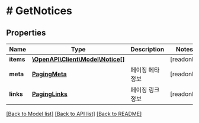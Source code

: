 # # GetNotices

## Properties

Name | Type | Description | Notes
------------ | ------------- | ------------- | -------------
**items** | [**\OpenAPI\Client\Model\Notice[]**](Notice.md) |  | [readonly]
**meta** | [**PagingMeta**](PagingMeta.md) | 페이징 메타정보 | [readonly]
**links** | [**PagingLinks**](PagingLinks.md) | 페이징 링크정보 | [readonly]

[[Back to Model list]](../../README.md#models) [[Back to API list]](../../README.md#endpoints) [[Back to README]](../../README.md)
